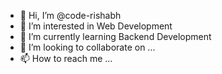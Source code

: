 - 👋 Hi, I’m @code-rishabh
- 👀 I’m interested in Web Development
- 🌱 I’m currently learning Backend Development
- 💞️ I’m looking to collaborate on ...
- 📫 How to reach me ...

<!---
code-rishabh/code-rishabh is a ✨ special ✨ repository because its `README.md` (this file) appears on your GitHub profile.
You can click the Preview link to take a look at your changes.
--->
